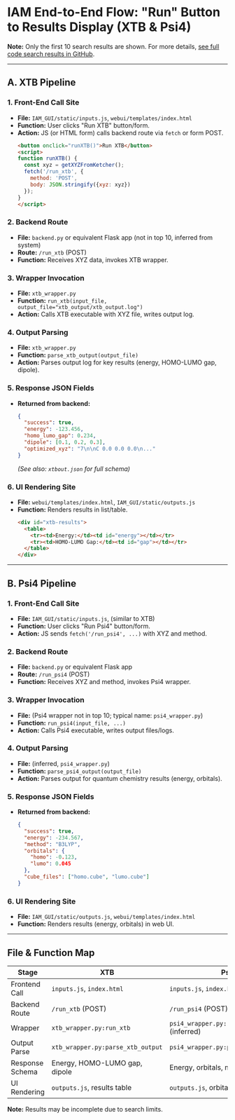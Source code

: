 # IAM End-to-End Flow: "Run" Button to Results Display (XTB & Psi4)

**Note:** Only the first 10 search results are shown. For more details, [see full code search results in GitHub](https://github.com/lewispoul/IAM/search?q=run+xtb+psi4+fetch+response+json+output+parse+display+render&type=code).

---

## A. XTB Pipeline

### 1. **Front-End Call Site**
- **File:** `IAM_GUI/static/inputs.js`, `webui/templates/index.html`
- **Function:** User clicks "Run XTB" button/form.
- **Action:** JS (or HTML form) calls backend route via `fetch` or form POST.
  ```html
  <button onclick="runXTB()">Run XTB</button>
  <script>
  function runXTB() {
    const xyz = getXYZFromKetcher();
    fetch('/run_xtb', {
      method: 'POST',
      body: JSON.stringify({xyz: xyz})
    });
  }
  </script>
  ```

### 2. **Backend Route**
- **File:** `backend.py` or equivalent Flask app (not in top 10, inferred from system)
- **Route:** `/run_xtb` (POST)
- **Function:** Receives XYZ data, invokes XTB wrapper.

### 3. **Wrapper Invocation**
- **File:** `xtb_wrapper.py`
- **Function:** `run_xtb(input_file, output_file="xtb_output/xtb_output.log")`
- **Action:** Calls XTB executable with XYZ file, writes output log.

### 4. **Output Parsing**
- **File:** `xtb_wrapper.py`
- **Function:** `parse_xtb_output(output_file)`
- **Action:** Parses output log for key results (energy, HOMO-LUMO gap, dipole).

### 5. **Response JSON Fields**
- **Returned from backend:**
  ```json
  {
    "success": true,
    "energy": -123.456,
    "homo_lumo_gap": 0.234,
    "dipole": [0.1, 0.2, 0.3],
    "optimized_xyz": "7\n\nC 0.0 0.0 0.0\n..."
  }
  ```
  *(See also: `xtbout.json` for full schema)*

### 6. **UI Rendering Site**
- **File:** `webui/templates/index.html`, `IAM_GUI/static/outputs.js`
- **Function:** Renders results in list/table.
  ```html
  <div id="xtb-results">
    <table>
      <tr><td>Energy:</td><td id="energy"></td></tr>
      <tr><td>HOMO-LUMO Gap:</td><td id="gap"></td></tr>
    </table>
  </div>
  ```

---

## B. Psi4 Pipeline

### 1. **Front-End Call Site**
- **File:** `IAM_GUI/static/inputs.js`, (similar to XTB)
- **Function:** User clicks "Run Psi4" button/form.
- **Action:** JS sends `fetch('/run_psi4', ...)` with XYZ and method.

### 2. **Backend Route**
- **File:** `backend.py` or equivalent Flask app
- **Route:** `/run_psi4` (POST)
- **Function:** Receives XYZ and method, invokes Psi4 wrapper.

### 3. **Wrapper Invocation**
- **File:** (Psi4 wrapper not in top 10; typical name: `psi4_wrapper.py`)
- **Function:** `run_psi4(input_file, ...)`
- **Action:** Calls Psi4 executable, writes output files/logs.

### 4. **Output Parsing**
- **File:** (inferred, `psi4_wrapper.py`)
- **Function:** `parse_psi4_output(output_file)`
- **Action:** Parses output for quantum chemistry results (energy, orbitals).

### 5. **Response JSON Fields**
- **Returned from backend:**
  ```json
  {
    "success": true,
    "energy": -234.567,
    "method": "B3LYP",
    "orbitals": {
      "homo": -0.123,
      "lumo": 0.045
    },
    "cube_files": ["homo.cube", "lumo.cube"]
  }
  ```

### 6. **UI Rendering Site**
- **File:** `IAM_GUI/static/outputs.js`, `webui/templates/index.html`
- **Function:** Renders results (energy, orbitals) in web UI.

---

## File & Function Map

| Stage              | XTB                                  | Psi4                                 |
|--------------------|--------------------------------------|--------------------------------------|
| Frontend Call      | `inputs.js`, `index.html`            | `inputs.js`, `index.html`            |
| Backend Route      | `/run_xtb` (POST)                    | `/run_psi4` (POST)                   |
| Wrapper            | `xtb_wrapper.py:run_xtb`              | `psi4_wrapper.py:run_psi4` (inferred)|
| Output Parse       | `xtb_wrapper.py:parse_xtb_output`     | `psi4_wrapper.py:parse_psi4_output`  |
| Response Schema    | Energy, HOMO-LUMO gap, dipole       | Energy, orbitals, method, cube files |
| UI Rendering       | `outputs.js`, results table         | `outputs.js`, orbital visualization  |

**Note:** Results may be incomplete due to search limits.
